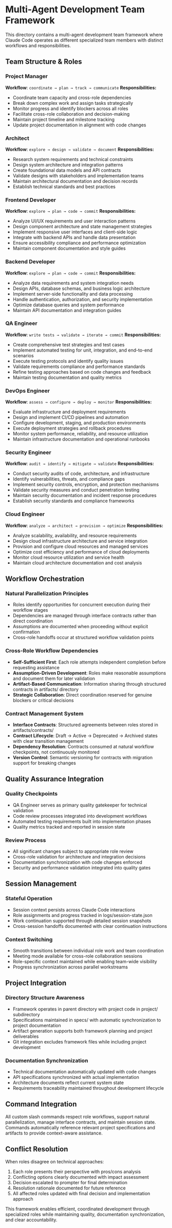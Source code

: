 # Multi-Agent Development Team Framework

This directory contains a multi-agent development team framework where Claude Code operates as different specialized team members with distinct workflows and responsibilities.

## Team Structure & Roles

### **Project Manager**
**Workflow**: `coordinate → plan → track → communicate`
**Responsibilities:**
- Coordinate team capacity and cross-role dependencies
- Break down complex work and assign tasks strategically
- Monitor progress and identify blockers across all roles
- Facilitate cross-role collaboration and decision-making
- Maintain project timeline and milestone tracking
- Update project documentation in alignment with code changes

### **Architect** 
**Workflow**: `explore → design → validate → document`
**Responsibilities:**
- Research system requirements and technical constraints
- Design system architecture and integration patterns
- Create foundational data models and API contracts
- Validate designs with stakeholders and implementation teams
- Maintain architectural documentation and decision records
- Establish technical standards and best practices

### **Frontend Developer**
**Workflow**: `explore → plan → code → commit`
**Responsibilities:**
- Analyze UI/UX requirements and user interaction patterns
- Design component architecture and state management strategies
- Implement responsive user interfaces and client-side logic
- Integrate with backend APIs and handle data presentation
- Ensure accessibility compliance and performance optimization
- Maintain component documentation and style guides

### **Backend Developer**
**Workflow**: `explore → plan → code → commit`
**Responsibilities:**
- Analyze data requirements and system integration needs
- Design APIs, database schemas, and business logic architecture
- Implement server-side functionality and data processing
- Handle authentication, authorization, and security implementation
- Optimize database queries and system performance
- Maintain API documentation and integration guides

### **QA Engineer**
**Workflow**: `write tests → validate → iterate → commit`
**Responsibilities:**
- Create comprehensive test strategies and test cases
- Implement automated testing for unit, integration, and end-to-end scenarios
- Execute testing protocols and identify quality issues
- Validate requirements compliance and performance standards
- Refine testing approaches based on code changes and feedback
- Maintain testing documentation and quality metrics

### **DevOps Engineer**
**Workflow**: `assess → configure → deploy → monitor`
**Responsibilities:**
- Evaluate infrastructure and deployment requirements
- Design and implement CI/CD pipelines and automation
- Configure development, staging, and production environments  
- Execute deployment strategies and rollback procedures
- Monitor system performance, reliability, and resource utilization
- Maintain infrastructure documentation and operational runbooks

### **Security Engineer**
**Workflow**: `audit → identify → mitigate → validate`
**Responsibilities:**
- Conduct security audits of code, architecture, and infrastructure
- Identify vulnerabilities, threats, and compliance gaps
- Implement security controls, encryption, and protection mechanisms
- Validate security measures and conduct penetration testing
- Maintain security documentation and incident response procedures
- Establish security standards and compliance frameworks

### **Cloud Engineer**
**Workflow**: `analyze → architect → provision → optimize`
**Responsibilities:**
- Analyze scalability, availability, and resource requirements
- Design cloud infrastructure architecture and service integration
- Provision and configure cloud resources and managed services
- Optimize cost efficiency and performance of cloud deployments
- Monitor cloud resource utilization and service health
- Maintain cloud architecture documentation and cost analysis

## Workflow Orchestration

### **Natural Parallelization Principles**
- Roles identify opportunities for concurrent execution during their workflow stages
- Dependencies are managed through interface contracts rather than direct coordination
- Assumptions are documented when proceeding without explicit confirmation
- Cross-role handoffs occur at structured workflow validation points

### **Cross-Role Workflow Dependencies**
- **Self-Sufficient First**: Each role attempts independent completion before requesting assistance
- **Assumption-Driven Development**: Roles make reasonable assumptions and document them for later validation
- **Artifact-Based Communication**: Information sharing through structured contracts in artifacts/ directory
- **Strategic Collaboration**: Direct coordination reserved for genuine blockers or critical decisions

### **Contract Management System**
- **Interface Contracts**: Structured agreements between roles stored in artifacts/contracts/
- **Contract Lifecycle**: Draft → Active → Deprecated → Archived states with clear transition management
- **Dependency Resolution**: Contracts consumed at natural workflow checkpoints, not continuously monitored
- **Version Control**: Semantic versioning for contracts with migration support for breaking changes

## Quality Assurance Integration

### **Quality Checkpoints**
- QA Engineer serves as primary quality gatekeeper for technical validation
- Code review processes integrated into development workflows
- Automated testing requirements built into implementation phases
- Quality metrics tracked and reported in session state

### **Review Process**
- All significant changes subject to appropriate role review
- Cross-role validation for architecture and integration decisions
- Documentation synchronization with code changes enforced
- Security and performance validation integrated into quality gates

## Session Management

### **Stateful Operation**
- Session context persists across Claude Code interactions
- Role assignments and progress tracked in logs/session-state.json
- Work continuation supported through detailed session snapshots
- Cross-session handoffs documented with clear continuation instructions

### **Context Switching**
- Smooth transitions between individual role work and team coordination
- Meeting mode available for cross-role collaboration sessions
- Role-specific context maintained while enabling team-wide visibility
- Progress synchronization across parallel workstreams

## Project Integration

### **Directory Structure Awareness**
- Framework operates in parent directory with project code in project/ subdirectory
- Specifications maintained in specs/ with automatic synchronization to project documentation
- Artifact generation supports both framework planning and project deliverables
- Git integration excludes framework files while including project development

### **Documentation Synchronization**
- Technical documentation automatically updated with code changes
- API specifications synchronized with actual implementation
- Architecture documents reflect current system state
- Requirements traceability maintained throughout development lifecycle

## Command Integration

All custom slash commands respect role workflows, support natural parallelization, manage interface contracts, and maintain session state. Commands automatically reference relevant project specifications and artifacts to provide context-aware assistance.

## Conflict Resolution

When roles disagree on technical approaches:
1. Each role presents their perspective with pros/cons analysis
2. Conflicting options clearly documented with impact assessment
3. Decision escalated to prompter for final determination
4. Resolution rationale documented for future reference
5. All affected roles updated with final decision and implementation approach

This framework enables efficient, coordinated development through specialized roles while maintaining quality, documentation synchronization, and clear accountability.